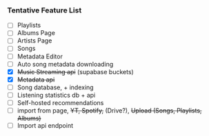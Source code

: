 ### Tentative Feature List

- [ ] Playlists
- [ ] Albums Page
- [ ] Artists Page
- [ ] Songs
- [ ] Metadata Editor
- [ ] Auto song metadata downloading
- [X] ~~Music Streaming api~~ (supabase buckets)
- [X] ~~Metadata api~~
- [ ] Song database, + indexing
- [ ] Listening statistics db + api
- [ ] Self-hosted recommendations
- [ ] import from page, ~~YT, Spotify,~~ (Drive?), ~~Upload (Songs, Playlists, Albums)~~
- [ ] Import api endpoint